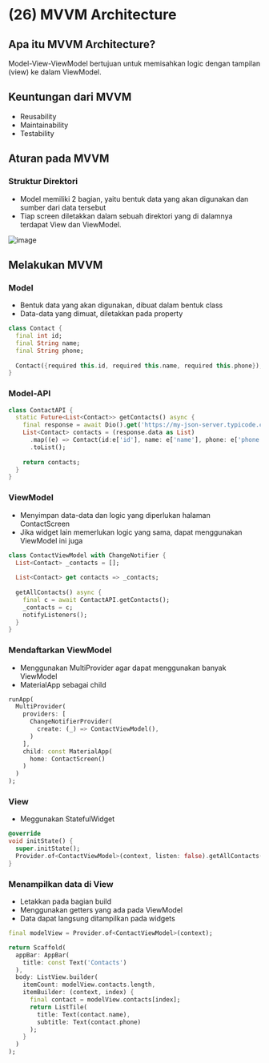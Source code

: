 # (26) MVVM Architecture

## Apa itu MVVM Architecture?
Model-View-ViewModel bertujuan untuk memisahkan logic dengan tampilan (view) ke dalam ViewModel.

## Keuntungan dari MVVM
+ Reusability
+ Maintainability
+ Testability

## Aturan pada MVVM
### Struktur Direktori
+ Model memiliki 2 bagian, yaitu bentuk data yang akan digunakan dan sumber dari data tersebut
+ Tiap screen diletakkan dalam sebuah direktori yang di dalamnya terdapat View dan ViewModel.

![image](https://user-images.githubusercontent.com/10411833/232256755-fb44d7d1-0ce4-4319-88e0-489edd4a0990.png)

## Melakukan MVVM
### Model
+ Bentuk data yang akan digunakan, dibuat dalam bentuk class
+ Data-data yang dimuat, diletakkan pada property

```dart
class Contact {
  final int id;
  final String name;
  final String phone;
  
  Contact({required this.id, required this.name, required this.phone});
}
```

### Model-API
```dart
class ContactAPI {
  static Future<List<Contact>> getContacts() async {
    final response = await Dio().get('https://my-json-server.typicode.com/hadihammurabi/flutter-webservice/contacts');
    List<Contact> contacts = (response.data as List)
      .map((e) => Contact(id:e['id'], name: e['name'], phone: e['phone']))
      .toList();
    
    return contacts;
  }
}
```

### ViewModel
+ Menyimpan data-data dan logic yang diperlukan halaman ContactScreen
+ Jika widget lain memerlukan logic yang sama, dapat menggunakan ViewModel ini juga

```dart
class ContactViewModel with ChangeNotifier {
  List<Contact> _contacts = [];
  
  List<Contact> get contacts => _contacts;
  
  getAllContacts() async {
    final c = await ContactAPI.getContacts();
    _contacts = c;
    notifyListeners();
  }
}
```

### Mendaftarkan ViewModel
+ Menggunakan MultiProvider agar dapat menggunakan banyak ViewModel
+ MaterialApp sebagai child

```dart
runApp(
  MultiProvider(
    providers: [
      ChangeNotifierProvider(
        create: (_) => ContactViewModel(),
      )
    ],
    child: const MaterialApp(
      home: ContactScreen()
    )
  )
);
```

### View
+ Meggunakan StatefulWidget

```dart
@override
void initState() {
  super.initState();
  Provider.of<ContactViewModel>(context, listen: false).getAllContacts();
}
```

### Menampilkan data di View
+ Letakkan pada bagian build
+ Menggunakan getters yang ada pada ViewModel
+ Data dapat langsung ditampilkan pada widgets

```dart
final modelView = Provider.of<ContactViewModel>(context);

return Scaffold(
  appBar: AppBar(
    title: const Text('Contacts')
  ),
  body: ListView.builder(
    itemCount: modelView.contacts.length,
    itemBuilder: (context, index) {
      final contact = modelView.contacts[index];
      return ListTile(
        title: Text(contact.name),
        subtitle: Text(contact.phone)
      );
    }
  )
);
```


















